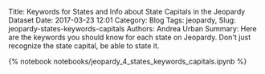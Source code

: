 Title: Keywords for States and Info about State Capitals in the Jeopardy Dataset
Date: 2017-03-23 12:01
Category: Blog
Tags: jeopardy,
Slug: jeopardy-states-keywords-capitals
Authors: Andrea Urban
Summary: Here are the keywords you should know for each state on Jeopardy. Don't just recognize the state capital, be able to state it.


{% notebook notebooks/jeopardy_4_states_keywords_capitals.ipynb %}
